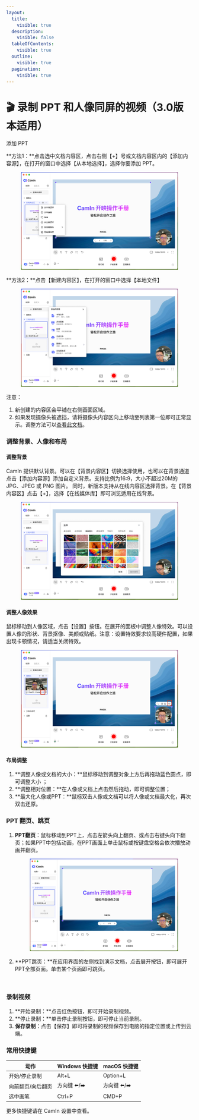 ```yaml
---
layout:
  title:
    visible: true
  description:
    visible: false
  tableOfContents:
    visible: true
  outline:
    visible: true
  pagination:
    visible: true
---
```


# 🎬 录制 PPT 和人像同屏的视频（3.0版本适用）

添加 PPT

**方法1：**点击选中文档内容区，点击右侧【+】号或文档内容区内的【添加内容源】，在打开的窗口中选择【从本地选择】，选择你要添加 PPT。

<figure><img src="../../.gitbook/assets/image (62).png" alt=""><figcaption></figcaption></figure>

&#x20;**方法2：**点击【新建内容区】，在打开的窗口中选择【本地文件】

<figure><img src="../../.gitbook/assets/image (63).png" alt=""><figcaption></figcaption></figure>

注意：

1. 新创建的内容区会平铺在右侧画面区域。
2. 如果发现摄像头被遮挡，请将摄像头内容区向上移动至列表第一位即可正常显示。调整方法可以[查看此文档](../interface.md#id-2.-nei-rong-bian-ji-qu-yu)。

### 调整背景、人像和布局

#### 调整背景

CamIn 提供默认背景。可以在【背景内容区】切换选择使用，也可以在背景通道点击【添加内容源】添加自定义背景。支持比例为16:9，大小不超过20M的JPG、JPEG 或 PNG 图片。 同时，新版本支持从在线内容区选择背景。在【背景内容区】点击【+】，选择【在线媒体库】即可浏览适用在线背景。

<figure><img src="../../.gitbook/assets/image (64).png" alt=""><figcaption></figcaption></figure>

#### 调整人像效果

鼠标移动到人像区域，点击【设置】按钮。在展开的面板中调整人像特效。可以设置人像的形状、背景抠像、美颜或贴纸。注意：设置特效要求较高硬件配置，如果出现卡顿情况，请适当关闭特效。&#x20;

<figure><img src="../../.gitbook/assets/image (65).png" alt=""><figcaption></figcaption></figure>

#### **布局调整**

1. **调整人像或文档的大小：**鼠标移动到调整对象上方后再拖动蓝色圆点，即可调整大小 ；
2. **调整相对位置：**在人像或文档上点击然后拖动，即可调整位置；
3. **最大化人像或PPT：**鼠标双击人像或文档可以将人像或文档最大化，再次双击还原。

### PPT 翻页、跳页

1.  **PPT翻页**：鼠标移动到PPT上，点击左箭头向上翻页、或点击右键头向下翻页；如果PPT中包括动画，在PPT画面上单击鼠标或按键盘空格会依次播放动画并翻页。

    <figure><img src="../../.gitbook/assets/image (66).png" alt=""><figcaption></figcaption></figure>
2.  **PPT跳页：**在应用界面的左侧找到演示文档，点击展开按钮，即可展开PPT全部页面。单击某个页面即可跳页。

    <figure><img src="../../.gitbook/assets/2024-06-27 11.24.31.gif" alt=""><figcaption></figcaption></figure>

### 录制视频

1. **开始录制：**点击红色按钮，即可开始录制视频。
2. **停止录制：**单击停止录制按钮，即可停止当前录制。&#x20;
3. **保存录制**：点击【保存】即可将录制的视频保存到电脑的指定位置或上传到云端。

### 常用快捷键

| 动作        | Windows 快捷键 | macOS 快捷键 |
| --------- | ----------- | --------- |
| 开始/停止录制   | Alt+L       | Option+L  |
| 向前翻页/向后翻页 | 方向键 ⬅️/➡️   | 方向键 ⬅️/➡️ |
| 选中画笔      | Ctrl+P      | CMD+P     |

更多快捷键请在 CamIn 设置中查看。
